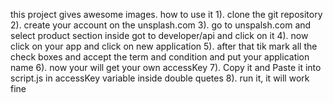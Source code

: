 this project gives awesome images.
how to use it
1). clone the git repository
2). create your account on the unsplash.com
3). go to unspalsh.com and select product section inside got to developer/api and click on it
4). now click on your app and click on new application
5). after that tik mark all the check boxes and accept the term and condition and put your application name
6). now your will get your own accessKey
7). Copy it and Paste it into script.js in accessKey variable inside double quetes
8). run it, it will work fine
